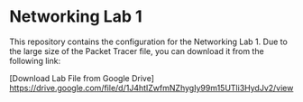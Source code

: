 # Networking Lab 1

This repository contains the configuration for the Networking Lab 1. Due to the large size of the Packet Tracer file, you can download it from the following link:

[Download Lab File from Google Drive]
https://drive.google.com/file/d/1J4htIZwfmNZhygIy99m15UTli3HydJv2/view
